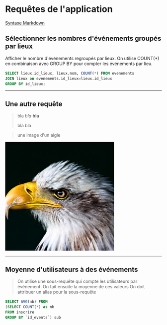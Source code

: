 # Requêtes de l'application

[Syntaxe Markdown](https://www.markdownguide.org/basic-syntax/)

## Sélectionner les nombres d'événements groupés par lieux

Afficher le nombre d'événements regroupés par lieux. On utilise COUNT(*) en combinaison avec GROUP BY pour compter les événements par lieu.

``` sql
SELECT lieux.id_lieux, lieux.nom, COUNT(*) FROM evenements
JOIN lieux on evenements.id_lieux=lieux.id_lieux
GROUP BY id_lieux;
```

---

## Une autre requête
> bla *bla* **bla**
>
> bla bla

>une image
>d'un aigle

![logo](./images/bird.jpg)

---
## Moyenne d'utilisateurs à des événements

> On utilise une sous-requête qui compte les utilisateurs par événement.
> On fait ensuite la moyenne de ces valeurs
> On doit attribuer un alias pour la sous-requête

``` sql
SELECT AVG(nb) FROM
(SELECT COUNT(*) as nb
FROM inscrire
GROUP BY `id_events`) sub
```